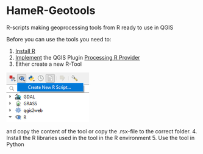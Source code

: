 # HameR-Geotools
R-scripts making geoprocessing tools from R ready to use in QGIS

Before you can use the tools you need to:

1. [Install R](https://www.r-project.org/)
2. [Implement](https://docs.qgis.org/3.10/en/docs/user_manual/plugins/plugins.html) the QGIS Plugin [Processing R Provider](https://plugins.qgis.org/plugins/processing_r/)
3. Either create a new R-Tool 

![create a new R-Tool](./img/create_script.png "Create a new R-Tool")

and copy the content of the tool or copy the .rsx-file to the correct folder.
4. Install the R libraries used in the tool in the R environment
5. Use the tool in Python
